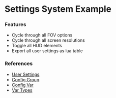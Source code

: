 # Settings System Example

### Features

- Cycle through all FOV options
- Cycle through all screen resolutions
- Toggle all HUD elements
- Export all user settings as lua table

### References

- [User Settings](https://redscript.redmodding.org/#54251)
- [Config Group](https://redscript.redmodding.org/#54330)
- [Config Var](https://redscript.redmodding.org/#54291)
- [Var Types](https://redscript.redmodding.org/#6847)
